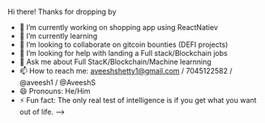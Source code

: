 Hi there! Thanks for dropping by

- 🔭 I’m currently working on shopping app using ReactNatiev
- 🌱 I’m currently learning 
- 👯 I’m looking to collaborate on gitcoin bounties (DEFI projects)
- 🤔 I’m looking for help with landing a Full stack/Blockchain jobs
- 💬 Ask me about Full StacK/Blockchain/Machine learnning
- 📫 How to reach me: aveeshshetty1@gmail.com / 7045122582 / @aveesh1 / @AveeshS 
- 😄 Pronouns: He/Him
- ⚡ Fun fact: The only real test of intelligence is if you get what you want out of life.
-->
